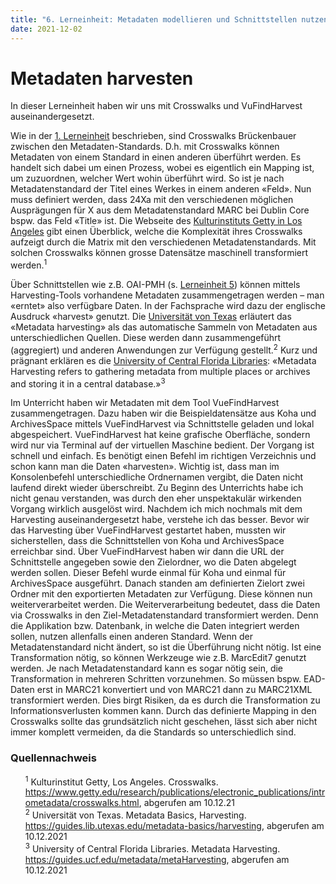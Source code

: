 ```yaml
---
title: "6. Lerneinheit: Metadaten modellieren und Schnittstellen nutzen 1/2"
date: 2021-12-02
---
```


<h1>Metadaten harvesten</h1>

<p>In dieser Lerneinheit haben wir uns mit Crosswalks und VuFindHarvest auseinandergesetzt.<br></p>

<p>Wie in der <a href="https://melakae.github.io/bain_lerntagebuch/2021/09/15/lerneinheit_1.html">1. Lerneinheit</a> beschrieben, sind Crosswalks Brückenbauer zwischen den Metadaten-Standards. D.h. mit Crosswalks können Metadaten von einem Standard in einen anderen überführt werden. Es handelt sich dabei um einen Prozess, wobei es eigentlich ein Mapping ist, um zuzuordnen, welcher Wert wohin überführt wird. So ist je nach Metadatenstandard der Titel eines Werkes in einem anderen «Feld». Nun muss definiert werden, dass 24Xa mit den verschiedenen möglichen Ausprägungen für X aus dem Metadatenstandard MARC bei Dublin Core bspw. das Feld «Title» ist. Die Webseite des <a href="https://www.getty.edu/research/publications/electronic_publications/intrometadata/crosswalks.html">Kulturinstituts Getty in Los Angeles</a> gibt einen Überblick, welche die Komplexität ihres Crosswalks aufzeigt durch die Matrix mit den verschiedenen Metadatenstandards. Mit solchen Crosswalks können grosse Datensätze maschinell transformiert werden.<sup>1</sup><br></p>

<p>Über Schnittstellen wie z.B. OAI-PMH (s. <a href="https://github.com/melakae/bain_lerntagebuch/blob/4bd4d1bc03848d44cbe44f3f70eb815fa1348609/_posts/2021-11-19-lerneinheit_5.md">Lerneinheit 5</a>) können mittels Harvesting-Tools vorhandene Metadaten zusammengetragen werden – man «erntet» also verfügbare Daten. In der Fachsprache wird dazu der englische Ausdruck «harvest» genutzt. Die <a href="https://guides.lib.utexas.edu/metadata-basics/harvesting">Universität von Texas</a> erläutert das «Metadata harvesting» als das automatische Sammeln von Metadaten aus unterschiedlichen Quellen. Diese werden dann zusammengeführt (aggregiert) und anderen Anwendungen zur Verfügung gestellt.<sup>2</sup> Kurz und prägnant erklären es die <a href="https://guides.ucf.edu/metadata/metaHarvesting">University of Central Florida Libraries</a>: «Metadata Harvesting refers to gathering metadata from multiple places or archives and storing it in a central database.»<sup>3</sup><br></p>

<p>Im Unterricht haben wir Metadaten mit dem Tool VueFindHarvest zusammengetragen. Dazu haben wir die Beispieldatensätze aus Koha und ArchivesSpace mittels VueFindHarvest via Schnittstelle geladen und lokal abgespeichert. VueFindHarvest hat keine grafische Oberfläche, sondern wird nur via Terminal auf der virtuellen Maschine bedient. Der Vorgang ist schnell und einfach. Es benötigt einen Befehl im richtigen Verzeichnis und schon kann man die Daten «harvesten». Wichtig ist, dass man im Konsolenbefehl unterschiedliche Ordnernamen vergibt, die Daten nicht laufend direkt wieder überschreibt. Zu Beginn des Unterrichts habe ich nicht genau verstanden, was durch den eher unspektakulär wirkenden Vorgang wirklich ausgelöst wird. Nachdem ich mich nochmals mit dem Harvesting auseinandergesetzt habe, verstehe ich das besser. Bevor wir das Harvesting über VueFindHarvest gestartet haben, mussten wir sicherstellen, dass die Schnittstellen von Koha und ArchivesSpace erreichbar sind. Über VueFindHarvest haben wir dann die URL der Schnittstelle angegeben sowie den Zielordner, wo die Daten abgelegt werden sollen. Dieser Befehl wurde einmal für Koha und einmal für ArchivesSpace ausgeführt. Danach standen am definierten Zielort zwei Ordner mit den exportierten Metadaten zur Verfügung. Diese können nun weiterverarbeitet werden. Die Weiterverarbeitung bedeutet, dass die Daten via Crosswalks in den Ziel-Metadatenstandard transformiert werden. Denn die Applikation bzw. Datenbank, in welche die Daten integriert werden sollen, nutzen allenfalls einen anderen Standard. Wenn der Metadatenstandard nicht ändert, so ist die Überführung nicht nötig. Ist eine Transformation nötig, so können Werkzeuge wie z.B. MarcEdit7 genutzt werden. Je nach Metadatenstandard kann es sogar nötig sein, die Transformation in mehreren Schritten vorzunehmen. So müssen bspw. EAD-Daten erst in MARC21 konvertiert und von MARC21 dann zu MARC21XML transformiert werden. Dies birgt Risiken, da es durch die Transformation zu Informationsverlusten kommen kann. Durch das definierte Mapping in den Crosswalks sollte das grundsätzlich nicht geschehen, lässt sich aber nicht immer komplett vermeiden, da die Standards so unterschiedlich sind.<br></p>

<h3>Quellennachweis</h3>
<ul style="list-style:none">
  <li><sup>1</sup> Kulturinstitut Getty, Los Angeles. Crosswalks. <a href="https://www.getty.edu/research/publications/electronic_publications/intrometadata/crosswalks.html">https://www.getty.edu/research/publications/electronic_publications/intrometadata/crosswalks.html</a>, abgerufen am 10.12.21</li>
  <li><sup>2</sup> Universität von Texas. Metadata Basics, Harvesting. <a href="https://guides.lib.utexas.edu/metadata-basics/harvesting">https://guides.lib.utexas.edu/metadata-basics/harvesting</a>, abgerufen am 10.12.2021 </li>
  <li><sup>3</sup> University of Central Florida Libraries. Metadata Harvesting. <a href="https://guides.ucf.edu/metadata/metaHarvesting">https://guides.ucf.edu/metadata/metaHarvesting</a>, abgerufen am 10.12.2021</li>
 </ul>
